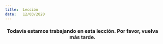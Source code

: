 ```yaml
---
title:  Lección
date:   12/03/2020
---
```


### <center>Todavía estamos trabajando en esta lección. Por favor, vuelva más tarde.</center>